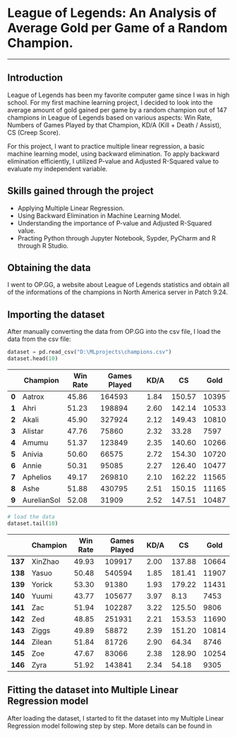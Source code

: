 # League of Legends: An Analysis of Average Gold per Game of a Random Champion.

---

## Introduction

League of Legends has been my favorite computer game since I was in high school. For my first machine learning project, I decided to look into the average amount of gold gained per game by a random champion out of 147 champions in League of Legends based on various aspects: Win Rate, Numbers of Games Played by that Champion, KD/A (Kill + Death / Assist), CS (Creep Score).

For this project, I want to practice multiple linear regression, a basic machine learning model, using backward elimination. To apply backward elimination efficiently, I utilized P-value and Adjusted R-Squared value to evaluate my independent variable.

## Skills gained through the project
* Applying Multiple Linear Regression.
* Using Backward Elimination in Machine Learning Model.
* Understanding the importance of P-value and Adjusted R-Squared value.
* Practing Python through Jupyter Notebook, Sypder, PyCharm and R through R Studio.

## Obtaining the data

I went to OP.GG, a website about League of Legends statistics and obtain all of the informations of the champions in North America server in Patch 9.24.

## Importing the dataset

After manually converting the data from OP.GG into the csv file, I load the data from the csv file:

```python
dataset = pd.read_csv("D:\MLprojects\champions.csv")
dataset.head(10)
```

|     | Champion | Win Rate | Games Played | KD/A | CS | Gold
| --- | --------- | -------- | ------------ | ---- | -- | ----
| **0** |	Aatrox	| 45.86 |	164593 | 1.84 |	150.57 |	10395
| **1** |	Ahri |	51.23 |	198894 |	2.60 |	142.14 |	10533
| **2** |	Akali |	45.90 |	327924 |	2.12 | 	149.43 |	10810
| **3**	| Alistar |	47.76 |	75860 |	2.32 |	33.28 |	7597
| **4** |	Amumu |	51.37 |	123849 |	2.35 |	140.60 |	10266
| **5**	| Anivia |	50.60 |	66575 |	2.72 | 154.30 |	10720
| **6**	| Annie |	50.31 |	95085 |	2.27 |	126.40 |	10477
| **7**	| Aphelios |	49.17 |	269810 |	2.10 |	162.22 |	11565
| **8**	| Ashe |	51.88 |	430795 |	2.51 |	150.15 |	11165
| **9**	| AurelianSol |	52.08 |	31909 |	2.52 |	147.51 |	10487

```python
# load the data
dataset.tail(10)
```

|     | Champion | Win Rate | Games Played | KD/A | CS | Gold
| --- | --------- | -------- | ------------ | ---- | -- | ----
| **137** |	XinZhao |	49.93 |	109917 |	2.00 |	137.88 |	10664
| **138**	| Yasuo	| 50.48	| 540594| 1.85	| 181.41 |	11907
| **139**	| Yorick |	53.30 |	91380 |	1.93 |	179.22 |	11431
| **140**	| Yuumi |	43.77 |	105677 |	3.97 |	8.13 |	7453
| **141**	| Zac |	51.94 |	102287 |	3.22 |	125.50 |	9806
| **142**	| Zed	| 48.85 |	251931 |	2.21 |	153.53 |	11690
| **143**	| Ziggs |	49.89	| 58872 |	2.39 |	151.20 | 10814
| **144**	| Zilean	| 51.84	| 81726	| 2.90	| 64.34 |	8746
| **145**	| Zoe |	47.67 |	83066 |	2.38 |	128.90 |	10254
| **146** |	Zyra |	51.92 |	143841 |	2.34 |	54.18 |	9305

## Fitting the dataset into Multiple Linear Regression model
After loading the dataset, I started to fit the dataset into my Multiple Linear Regression model following step by step. More details can be found in
